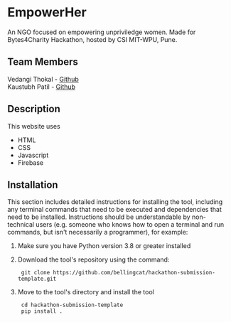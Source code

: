 # EmpowerHer
An NGO focused on empowering unpriviledge women.
Made for Bytes4Charity Hackathon, hosted by CSI MIT-WPU, Pune.

## Team Members
Vedangi Thokal - [Github](https://github.com/vedangit) <br>
Kaustubh Patil - [Github](https://github.com/its-discreeeet)

## Description
This website uses 
- HTML
- CSS
- Javascript
- Firebase

## Installation
This section includes detailed instructions for installing the tool, including any terminal commands that need to be executed and dependencies that need to be installed. Instructions should be understandable by non-technical users (e.g. someone who knows how to open a terminal and run commands, but isn't necessarily a programmer), for example:

1. Make sure you have Python version 3.8 or greater installed

2. Download the tool's repository using the command:

        git clone https://github.com/bellingcat/hackathon-submission-template.git

3. Move to the tool's directory and install the tool

        cd hackathon-submission-template
        pip install .

